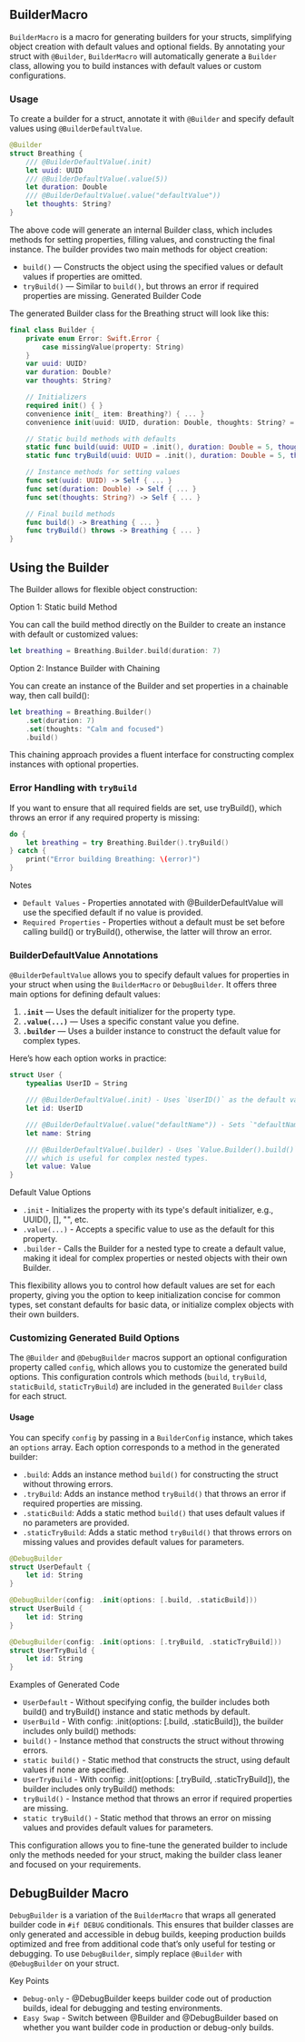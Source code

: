 ## BuilderMacro

`BuilderMacro` is a macro for generating builders for your structs, simplifying object creation with default values and optional fields. By annotating your struct with `@Builder`, `BuilderMacro` will automatically generate a `Builder` class, allowing you to build instances with default values or custom configurations.

### Usage

To create a builder for a struct, annotate it with `@Builder` and specify default values using `@BuilderDefaultValue`.

```swift
@Builder
struct Breathing {
    /// @BuilderDefaultValue(.init)
    let uuid: UUID
    /// @BuilderDefaultValue(.value(5))
    let duration: Double
    /// @BuilderDefaultValue(.value("defaultValue"))
    let thoughts: String?
}
```
The above code will generate an internal Builder class, which includes methods for setting properties, filling values, and constructing the final instance. The builder provides two main methods for object creation:

- `build()` — Constructs the object using the specified values or default values if properties are omitted.
- `tryBuild()` — Similar to `build()`, but throws an error if required properties are missing.
Generated Builder Code

The generated Builder class for the Breathing struct will look like this:
```swift
final class Builder {
    private enum Error: Swift.Error {
        case missingValue(property: String)
    }
    var uuid: UUID?
    var duration: Double?
    var thoughts: String?

    // Initializers
    required init() { }
    convenience init(_ item: Breathing?) { ... }
    convenience init(uuid: UUID, duration: Double, thoughts: String? = nil) { ... }

    // Static build methods with defaults
    static func build(uuid: UUID = .init(), duration: Double = 5, thoughts: String? = "defaultValue") -> Breathing { ... }
    static func tryBuild(uuid: UUID = .init(), duration: Double = 5, thoughts: String? = "defaultValue") throws -> Breathing { ... }

    // Instance methods for setting values
    func set(uuid: UUID) -> Self { ... }
    func set(duration: Double) -> Self { ... }
    func set(thoughts: String?) -> Self { ... }

    // Final build methods
    func build() -> Breathing { ... }
    func tryBuild() throws -> Breathing { ... }
}

```

## Using the Builder
The Builder allows for flexible object construction:

Option 1: Static build Method

You can call the build method directly on the Builder to create an instance with default or customized values:

```swift
let breathing = Breathing.Builder.build(duration: 7)
```

Option 2: Instance Builder with Chaining

You can create an instance of the Builder and set properties in a chainable way, then call build():

```swift
let breathing = Breathing.Builder()
    .set(duration: 7)
    .set(thoughts: "Calm and focused")
    .build()
```

This chaining approach provides a fluent interface for constructing complex instances with optional properties.

### Error Handling with `tryBuild`
If you want to ensure that all required fields are set, use tryBuild(), which throws an error if any required property is missing:

```swift
do {
    let breathing = try Breathing.Builder().tryBuild()
} catch {
    print("Error building Breathing: \(error)")
}
```

Notes
- `Default Values` - Properties annotated with @BuilderDefaultValue will use the specified default if no value is provided.
- `Required Properties` - Properties without a default must be set before calling build() or tryBuild(), otherwise, the latter will throw an error.

### BuilderDefaultValue Annotations

`@BuilderDefaultValue` allows you to specify default values for properties in your struct when using the `BuilderMacro` or `DebugBuilder`. It offers three main options for defining default values:

1. **`.init`** — Uses the default initializer for the property type.
2. **`.value(...)`** — Uses a specific constant value you define.
3. **`.builder`** — Uses a builder instance to construct the default value for complex types.

Here’s how each option works in practice:

```swift
struct User {
    typealias UserID = String

    /// @BuilderDefaultValue(.init) - Uses `UserID()` as the default value.
    let id: UserID

    /// @BuilderDefaultValue(.value("defaultName")) - Sets `"defaultName"` as the default value.
    let name: String

    /// @BuilderDefaultValue(.builder) - Uses `Value.Builder().build()` as the default value, 
    /// which is useful for complex nested types.
    let value: Value
}
```

Default Value Options
- `.init` - Initializes the property with its type's default initializer, e.g., UUID(), [], "", etc.
- `.value(...)` - Accepts a specific value to use as the default for this property.
- `.builder` - Calls the Builder for a nested type to create a default value, making it ideal for complex properties or nested objects with their own Builder.

This flexibility allows you to control how default values are set for each property, giving you the option to keep initialization concise for common types, set constant defaults for basic data, or initialize complex objects with their own builders.

### Customizing Generated Build Options

The `@Builder` and `@DebugBuilder` macros support an optional configuration property called `config`, which allows you to customize the generated build options. This configuration controls which methods (`build`, `tryBuild`, `staticBuild`, `staticTryBuild`) are included in the generated `Builder` class for each struct.

#### Usage

You can specify `config` by passing in a `BuilderConfig` instance, which takes an `options` array. Each option corresponds to a method in the generated builder:

- `.build`: Adds an instance method `build()` for constructing the struct without throwing errors.
- `.tryBuild`: Adds an instance method `tryBuild()` that throws an error if required properties are missing.
- `.staticBuild`: Adds a static method `build()` that uses default values if no parameters are provided.
- `.staticTryBuild`: Adds a static method `tryBuild()` that throws errors on missing values and provides default values for parameters.

```swift
@DebugBuilder
struct UserDefault {
    let id: String
}

@DebugBuilder(config: .init(options: [.build, .staticBuild]))
struct UserBuild {
    let id: String
}

@DebugBuilder(config: .init(options: [.tryBuild, .staticTryBuild]))
struct UserTryBuild {
    let id: String
}
```

Examples of Generated Code

- `UserDefault` - Without specifying config, the builder includes both build() and tryBuild() instance and static methods by default.
- `UserBuild` - With config: .init(options: [.build, .staticBuild]), the builder includes only build() methods:
- `build()` - Instance method that constructs the struct without throwing errors.
- `static build()` - Static method that constructs the struct, using default values if none are specified.
- `UserTryBuild` - With config: .init(options: [.tryBuild, .staticTryBuild]), the builder includes only tryBuild() methods:
- `tryBuild()` - Instance method that throws an error if required properties are missing.
- `static tryBuild()` - Static method that throws an error on missing values and provides default values for parameters.

This configuration allows you to fine-tune the generated builder to include only the methods needed for your struct, making the builder class leaner and focused on your requirements.

## DebugBuilder Macro

`DebugBuilder` is a variation of the `BuilderMacro` that wraps all generated builder code in `#if DEBUG` conditionals. This ensures that builder classes are only generated and accessible in debug builds, keeping production builds optimized and free from additional code that’s only useful for testing or debugging.
To use `DebugBuilder`, simply replace `@Builder` with `@DebugBuilder` on your struct.

Key Points
- `Debug-only` - @DebugBuilder keeps builder code out of production builds, ideal for debugging and testing environments.
- `Easy Swap` - Switch between @Builder and @DebugBuilder based on whether you want builder code in production or debug-only builds.
